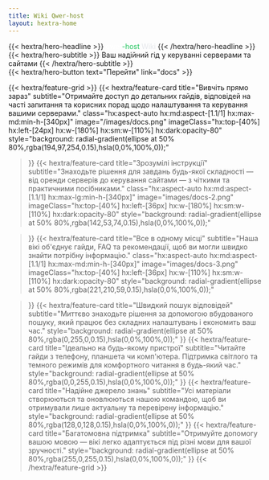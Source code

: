 ```yaml
---
title: Wiki Qwer-host
layout: hextra-home
---
```


<div class="hx:mt-6 hx:mb-6">
{{< hextra/hero-headline >}}
  <span class="gradient-text"><span style="color: #ffffff;">qwer</span><span style="color: #22c55e;">-host</span> <span style="color: #e5e7eb;">Wiki</span></span>
{{< /hextra/hero-headline >}}
</div>

<div class="hx:mb-12">
{{< hextra/hero-subtitle >}}
  Ваш надійний гід у керуванні серверами та сайтами
{{< /hextra/hero-subtitle >}}
</div>

<div class="hx:mb-6">
{{< hextra/hero-button text="Перейти" link="docs" >}}
</div>

<div class="hx:mt-6"></div>

{{< hextra/feature-grid >}}
  {{< hextra/feature-card
    title="Вивчіть прямо зараз"
    subtitle="Отримайте доступ до детальних гайдів, відповідей на часті запитання та корисних порад щодо налаштування та керування вашими серверами."
    class="hx:aspect-auto hx:md:aspect-[1.1/1] hx:max-md:min-h-[340px]"
    image="/images/docs.png"
    imageClass="hx:top-[40%] hx:left-[24px] hx:w-[180%] hx:sm:w-[110%] hx:dark:opacity-80"
    style="background: radial-gradient(ellipse at 50% 80%,rgba(194,97,254,0.15),hsla(0,0%,100%,0));"
  >}}
  {{< hextra/feature-card
    title="Зрозумілі інструкції"
    subtitle="Знаходьте рішення для завдань будь-якої складності — від оренди серверів до керування сайтами — з чіткими та практичними посібниками."
    class="hx:aspect-auto hx:md:aspect-[1.1/1] hx:max-lg:min-h-[340px]"
    image="images/docs-2.png"
    imageClass="hx:top-[40%] hx:left-[36px] hx:w-[180%] hx:sm:w-[110%] hx:dark:opacity-80"
    style="background: radial-gradient(ellipse at 50% 80%,rgba(142,53,74,0.15),hsla(0,0%,100%,0));"

  >}}
  {{< hextra/feature-card
    title="Все в одному місці"
    subtitle="Наша вікі об'єднує гайди, FAQ та рекомендації, щоб ви могли швидко знайти потрібну інформацію."
    class="hx:aspect-auto hx:md:aspect-[1.1/1] hx:max-md:min-h-[340px]"
    image="images/docs-3.png"
    imageClass="hx:top-[40%] hx:left-[36px] hx:w-[110%] hx:sm:w-[110%] hx:dark:opacity-80"
    style="background: radial-gradient(ellipse at 50% 80%,rgba(221,210,59,0.15),hsla(0,0%,100%,0));"

  >}}
  {{< hextra/feature-card
    title="Швидкий пошук відповідей"
    subtitle="Миттєво знаходьте рішення за допомогою вбудованого пошуку, який працює без складних налаштувань і економить ваш час."
    style="background: radial-gradient(ellipse at 50% 80%,rgba(0,255,0,0.15),hsla(0,0%,100%,0));"
  >}}
  {{< hextra/feature-card
    title="Ідеально на будь-якому пристрої"
    subtitle="Читайте гайди з телефону, планшета чи комп'ютера. Підтримка світлого та темного режимів для комфортного читання в будь-який час."
    style="background: radial-gradient(ellipse at 50% 80%,rgba(0,0,255,0.15),hsla(0,0%,100%,0));"
  >}}
  {{< hextra/feature-card
    title="Надійне джерело знань"
    subtitle="Усі матеріали створюються та оновлюються нашою командою, щоб ви отримували лише актуальну та перевірену інформацію."
    style="background: radial-gradient(ellipse at 50% 80%,rgba(128,0,128,0.15),hsla(0,0%,100%,0));"
  >}}
  {{< hextra/feature-card
    title="Багатомовна підтримка"
    subtitle="Отримуйте допомогу вашою мовою — вікі легко адаптується під різні мови для вашої зручності."
    style="background: radial-gradient(ellipse at 50% 80%,rgba(255,0,255,0.15),hsla(0,0%,100%,0));"
  >}}
{{< /hextra/feature-grid >}}
